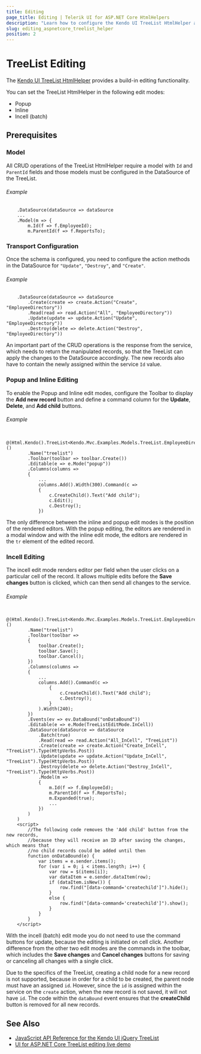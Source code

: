 ```yaml
---
title: Editing
page_title: Editing | Telerik UI for ASP.NET Core HtmlHelpers
description: "Learn how to configure the Kendo UI TreeList HtmlHelper and enable CRUD operations."
slug: editing_aspnetcore_treelist_helper
position: 2
---
```


# TreeList Editing

The [Kendo UI TreeList HtmlHelper](https://demos.telerik.com/aspnet-core/treelist) provides a build-in editing functionality.

You can set the TreeList HtmlHelper in the following edit modes:
* Popup
* Inline
* Incell (batch)

## Prerequisites

### Model

All CRUD operations of the TreeList HtmlHelper require a model with `Id` and `ParentId` fields and those models must be configured in the DataSource of the TreeList.

###### Example

```
 	.DataSource(dataSource => dataSource
	...
	.Model(m => {
		m.Id(f => f.EmployeeId);
		m.ParentId(f => f.ReportsTo);
```

### Transport Configuration

Once the schema is configured, you need to configure the action methods in the DataSource for `"Update"`, `"Destroy"`, and `"Create"`.

###### Example

```
    .DataSource(dataSource => dataSource
        .Create(create => create.Action("Create", "EmployeeDirectory"))
        .Read(read => read.Action("All", "EmployeeDirectory"))
        .Update(update => update.Action("Update", "EmployeeDirectory"))
        .Destroy(delete => delete.Action("Destroy", "EmployeeDirectory"))
```

An important part of the CRUD operations is the response from the service, which needs to return the manipulated records, so that the TreeList can apply the changes to the DataSource accordingly. The new records also have to contain the newly assigned within the service `Id` value.

### Popup and Inline Editing

To enable the Popup and Inline edit modes, configure the Toolbar to display the **Add new record** button and define a command column for the **Update**, **Delete**, and **Add child** buttons.

###### Example

```
    @(Html.Kendo().TreeList<Kendo.Mvc.Examples.Models.TreeList.EmployeeDirectoryModel>()
    	.Name("treelist")
    	.Toolbar(toolbar => toolbar.Create())
    	.Editable(e => e.Mode("popup"))
    	.Columns(columns =>
    	{
    		...
    		columns.Add().Width(300).Command(c =>
    		{
    			c.CreateChild().Text("Add child");
    			c.Edit();
    			c.Destroy();
    		})
```

The only difference between the inline and popup edit modes is the position of the rendered editors. With the popup editing, the editors are rendered in a modal window and with the inline edit mode, the editors are rendered in the `tr` element of the edited record.				

### Incell Editing

 The incell edit mode renders editor per field when the user clicks on a particular cell of the record. It allows multiple edits before the **Save changes** button is clicked, which can then send all changes to the service.

###### Example

```
 	@(Html.Kendo().TreeList<Kendo.Mvc.Examples.Models.TreeList.EmployeeDirectoryModel>()
		.Name("treelist")
		.Toolbar(toolbar =>
		{
			toolbar.Create();
			toolbar.Save();
			toolbar.Cancel();
		})
		.Columns(columns =>
		{
			...
			columns.Add().Command(c =>
				{
					c.CreateChild().Text("Add child");
					c.Destroy();
				}
			).Width(240);
		})
		.Events(ev => ev.DataBound("onDataBound"))
		.Editable(e => e.Mode(TreeListEditMode.InCell))
		.DataSource(dataSource => dataSource
			.Batch(true)
			.Read(read => read.Action("All_InCell", "TreeList"))
			.Create(create => create.Action("Create_InCell", "TreeList").Type(HttpVerbs.Post))
			.Update(update => update.Action("Update_InCell", "TreeList").Type(HttpVerbs.Post))
			.Destroy(delete => delete.Action("Destroy_InCell", "TreeList").Type(HttpVerbs.Post))
			.Model(m =>
			{
				m.Id(f => f.EmployeeId);
				m.ParentId(f => f.ReportsTo);
				m.Expanded(true);
				...
			})
		)
	)
 	<script>
		//The following code removes the 'Add child' button from the new records,
		//because they will receive an ID after saving the changes, which means that
		//no child records could be added until then
		function onDataBound(e) {
			var items = e.sender.items();
			for (var i = 0; i < items.length; i++) {
				var row = $(items[i]);
				var dataItem = e.sender.dataItem(row);
				if (dataItem.isNew()) {
					row.find("[data-command='createchild']").hide();
				}
				else {
					row.find("[data-command='createchild']").show();
				}
			}
		}
	</script>
```

With the incell (batch) edit mode you do not need to use the command buttons for update, because the editing is initiated on cell click. Another difference from the other two edit modes are the commands in the toolbar, which includes the **Save changes** and **Cancel changes** buttons for saving or canceling all changes with a single click.

Due to the specifics of the TreeList, creating a child node for a new record is not supported, because in order for a child to be created, the parent node must have an assigned `id`. However, since the `id` is assigned within the service on the `create` action, when the new record is not saved, it will not have `id`. The code within the `dataBound` event ensures that the **createChild** button is removed for all new records.

## See Also

* [JavaScript API Reference for the Kendo UI jQuery TreeList](https://docs.telerik.com/kendo-ui/api/javascript/ui/treelist)
* [UI for ASP.NET Core TreeList editing live demo](https://demos.telerik.com/aspnet-core/treelist/editing)
